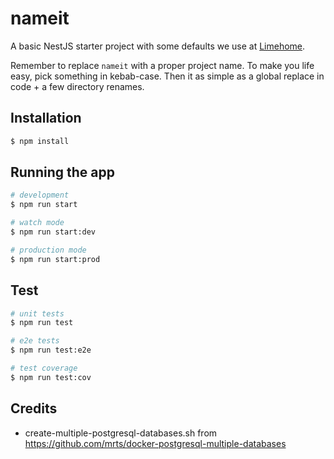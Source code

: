 # nameit

A basic NestJS starter project with some defaults we use at [Limehome](https://www.limehome.com).

Remember to replace `nameit` with a proper project name.
To make you life easy, pick something in kebab-case.
Then it as simple as a global replace in code + a few directory renames.

## Installation

```bash
$ npm install
```

## Running the app

```bash
# development
$ npm run start

# watch mode
$ npm run start:dev

# production mode
$ npm run start:prod
```

## Test

```bash
# unit tests
$ npm run test

# e2e tests
$ npm run test:e2e

# test coverage
$ npm run test:cov
```

## Credits

- create-multiple-postgresql-databases.sh from https://github.com/mrts/docker-postgresql-multiple-databases
